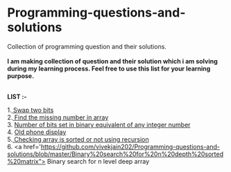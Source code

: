# Programming-questions-and-solutions</br>
Collection of programming question and their solutions.</br></br>
<b>I am making collection of question and their solution which i am solving during my learning process.
Feel free to use this list for your learning purpose.</b></br></br>

<b>LIST :-</b></br>

1.<a href= https://github.com/vivekjain202/Programming-questions-and-solutions/blob/master/swap%20two%20bits.txt> Swap two bits</a></br>
2.<a href= https://github.com/vivekjain202/Programming-questions-and-solutions/blob/master/Find%20missing%20numbers%20in%20array.txt> Find the missing number in array</a></br>
3. <a href= https://github.com/vivekjain202/Programming-questions-and-solutions/blob/master/Number%20of%20set%20bits%20in%20a%20number.txt> Number of bits set in binary equivalent of any integer number </a></br>
4. <a href=https://github.com/vivekjain202/Programming-questions-and-solutions/blob/master/Old%20phone%20display.txt> Old phone display </a></br>
5.<a href=https://github.com/vivekjain202/Programming-questions-and-solutions/blob/master/is%20sorted.txt> Checking array is sorted or not using recursion </a></br>
6. <a href='https://github.com/vivekjain202/Programming-questions-and-solutions/blob/master/Binary%20search%20for%20n%20depth%20sorted%20matrix"> Binary search for n level deep array </a></br>
